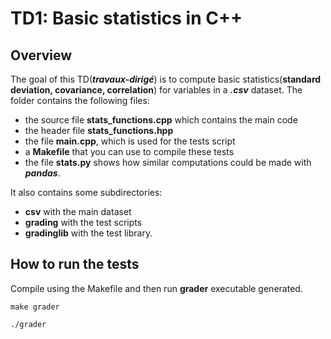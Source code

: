 # TD1: Basic statistics in C++

## Overview

The goal of this TD(***travaux-dirigé***) is to compute basic statistics(**standard deviation, covariance, correlation**) for variables in a ***.csv*** dataset. The folder contains the following files:

- the source file **stats_functions.cpp** which contains the main code
- the header file **stats_functions.hpp**
- the file **main.cpp**, which is used for the tests script
- a **Makefile** that you can use to compile these tests
- the file **stats.py** shows how similar computations could be made with ***pandas***.

It also contains some subdirectories:

- **csv** with the main dataset
- **grading** with the test scripts
- **gradinglib** with the test library.

## How to run the tests

Compile using the Makefile and then run **grader** executable generated.

`make grader`

`./grader`

